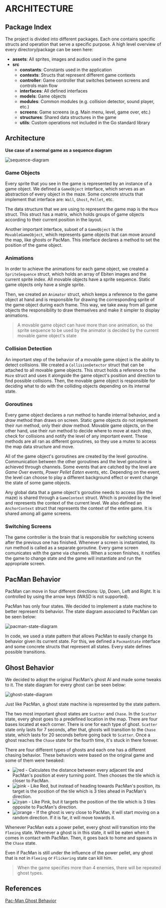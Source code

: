 # ARCHITECTURE

## Package Index

The project is divided into different packages. Each one contains specific structs
and operation that serve a specific purpose. A high level overview of every
directory/package can be seen here:

* **assets**: All sprites, images and audios used in the game
* **src**
  * **constants**: Constants used in the application
  * **contexts**: Structs that represent different game contexts
  * **controller**: Game controller that switches between screens and controls main flow
  * **interfaces**: All defined interfaces
  * **models**: Game objects
  * **modules**: Common modules (e.g. collision detector, sound player, etc.)
  * **screens**: Game screens (e.g. Main menu, level, game over, etc.)
  * **structures**: Shared data structures in the game
  * **utils**: Custom operations not included in the Go standard library

## Architecture

**Use case of a normal game as a sequence diagram**

![sequence-diagram](./assets/diagrams/sequence-diagram.png)

### Game Objects

Every sprite that you see in the game is represented by an instance of a game object.
We defined a `GameObject` interface, which serves as an abstraction of every object in the maze.
Some concrete structs that implement that interface are: `Wall`, `Ghost`, `Pellet`, etc.

The data structure that we are using to represent the game map is the `Maze` struct.
This struct has a matrix, which holds groups of game objects according to their
current position in the layout.

Another important interface, subset of a `GameObject` is the `MovableGameObject`,
which represents game objects that can move around the map, like ghosts or PacMan.
This interface declares a method to set the position of the game object.

### Animations

In order to achieve the animations for each game object, we created a `SpriteSequence`
struct, which holds an array of Ebiten images and the current sprite index. All
movable objects have a sprite sequence. Static game objects only have a single sprite.

Then, we created an `Animator` struct, which keeps a reference to the game object at hand
and is responsible for drawing the corresponding sprite of the game object during each frame.
This way, we take away from all game objects the responsibility to draw themselves
and make it simpler to display animations.

> A movable game object can have more than one animation, so the sprite sequence
> to be used by the animator is decided by the current movable game object's state

### Collision Detection

An important step of the behavior of a movable game object is the ability to detect collisions.
We created a `CollisionDetector` struct that can be attached to all movable game objects.
This struct holds a reference to the `Maze` struct and uses it alongside the game object's
position and direction to find possible collisions. Then, the movable game object is responsible for
deciding what to do with the colliding objects depending on its internal state.

### Goroutines

Every game object declares a *run* method to handle internal behavior, and a *draw* method
than draws on screen. Static game objects do not implement their *run* method, only their
*draw* method. Movable game objects, on the other hand, use their *run* method to decide
where to move at each step, check for collisions and notify the level of any important event.
These methods are all ran as different goroutines, so they use a mutex to access
the map data structure and move.

All of the game object's goroutines are created by the level goroutine.
Communication between the other goroutines and the level goroutine is achieved through channels.
Some events that are catched by the level are *Game Over* events, *Power Pellet Eaten* events, etc.
Depending on the event, the level can choose to play a different background effect or
event change the state of some game objects.

Any global data that a game object's goroutine needs to access (like the maze) is
shared through a `GameContext` struct. Which is provided by the level and represents
the context of the current level. We also defined an `AnchorContext` struct that
represents the context of the entire game. It is shared among all game screens.

### Switching Screens

The game controller is the brain that is responsible for switching screens after
the previous one has finished. Whenever a screen is instantiated, its run method
is called as a separate goroutine. Every game screen comunicates with the game via
channels. When a screen finishes, it notifies the game to change state and the game
will instantiate and run the appropriate screen.

## PacMan Behavior

PacMan can move in four different directions: Up, Down, Left and Right.
It is controlled by using the arrow keys (WASD is not supported).

PacMan has only four states. We decided to implement a state machine to better
represent its behavior. The state diagram associated to PacMan can be seen below:

![pacman-state-diagram](./assets/diagrams/pacman-state-diagram.png)

In code, we used a state pattern that allows PacMan to easily change its behavior
given its current state. For this, we defined a `PacmanState` interface and some
concrete structs that represent all states. Every state defines possible transitions.

## Ghost Behavior

We decided to adopt the original PacMan's ghost AI and made some tweaks to it.
The state diagram for every ghost can be seen below:

![ghost-state-diagram](./assets/diagrams/ghost-state-diagram.png)

Just like PacMan, a ghost state machine is represented by the state pattern.

The two most important ghost states are `Scatter` and `Chase`. In the `Scatter`
state, every ghost goes to a predefined location in the map. There are four bases
located at each corner. There is one for each type of ghost.
`Scatter` state only lasts for 7 seconds, after that, ghosts will transition to the
`Chase` state, which lasts for 20 seconds before going back to `Scatter`. Once a ghost
reaches the `Chase` state for the fourth time, it's stuck in there forever.

There are four different types of ghosts and each one has a different chasing behavior.
These behaviors were based on the original game and some of them were tweaked:

* ![red](./assets/thumbnails/red.png) - Calculates the distance
  between every adjacent tile and PacMan's position at every turning point.
  Then chooses the tile which is closer to PacMan.
* ![pink](./assets/thumbnails/pink.png) - Like Red, but instead of heading towards
  PacMan's position, its target is the position of the tile which is 3 tiles ahead
  in PacMan's direction.
* ![cyan](./assets/thumbnails/cyan.png) - Like Pink, but it targets the position
  of the tile which is 3 tiles opposite to PacMan's direction.
* ![orange](./assets/thumbnails/orange.png) - If the ghost is very close to PacMan,
  it will start moving on a random direction. If it is far, it will move towards it.

Whenever PacMan eats a power pellet, every ghost will transition into the `Fleeing`
state. Whenever a ghost is in this state, it will be eaten when it comes in contact
with PacMan. Then, it goes back to home and spawns in the `Chase` state.

Even if PacMan is still under the influence of the power pellet, any ghost that is
not in `Fleeing` or `Flickering` state can kill him.

> When the game specifies more than 4 enemies, there will be repeated ghost types.

## References

[Pac-Man Ghost Behavior](https://gameinternals.com/understanding-pac-man-ghost-behavior)
